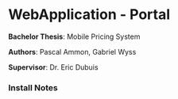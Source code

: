 # WebApplication - Portal

**Bachelor Thesis**: Mobile Pricing System

**Authors**: Pascal Ammon, Gabriel Wyss

**Supervisor**: Dr. Eric Dubuis

### Install Notes